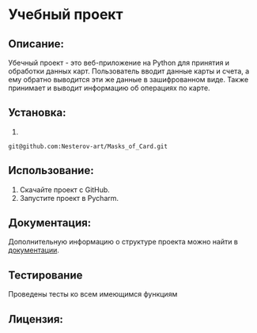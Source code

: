 # Учебный проект

## Описание:
Убечный проект - это веб-приложение на Python для принятия и обработки данных карт. Пользователь вводит данные карты и счета, а ему обратно выводится эти же данные в зашифрованном виде. Также принимает и выводит информацию об операциях по карте.

## Установка:
1. 
```
git@github.com:Nesterov-art/Masks_of_Card.git
```

## Использование:

1. Скачайте проект с GitHub.
2. Запустите проект в Pycharm.

## Документация:
Дополнительную информацию о структуре проекта можно найти в [документации](README.md).

## Тестирование
Проведены тесты ко всем имеющимся функциям

## Лицензия: